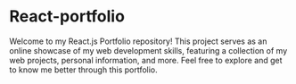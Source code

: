 # React-portfolio
Welcome to my React.js Portfolio repository! This project serves as an online showcase of my web development skills, featuring a collection of my web projects, personal information, and more. Feel free to explore and get to know me better through this portfolio.
